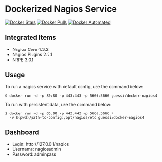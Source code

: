 # Dockerized Nagios Service

[![Docker Stars](https://img.shields.io/docker/stars/guessi/docker-nagios4.svg)](https://hub.docker.com/r/guessi/docker-nagios4/)
[![Docker Pulls](https://img.shields.io/docker/pulls/guessi/docker-nagios4.svg)](https://hub.docker.com/r/guessi/docker-nagios4/)
[![Docker Automated](https://img.shields.io/docker/automated/guessi/docker-nagios4.svg)](https://hub.docker.com/r/guessi/docker-nagios4/)


## Integrated Items

* Nagios Core 4.3.2
* Nagios Plugins 2.2.1
* NRPE 3.0.1


## Usage

To run a nagios service with default config, use the command below:

    $ docker run -d -p 80:80 -p 443:443 -p 5666:5666 guessi/docker-nagios4


To run with persistent data, use the command below:

    $ docker run -d -p 80:80 -p 443:443 -p 5666:5666 \
      -v $(pwd)/path-to-config:/opt/nagios/etc guessi/docker-nagios4


## Dashboard

* Login: http://127.0.0.1/nagios
* Username: nagiosadmin
* Password: adminpass
